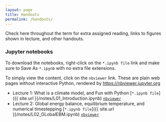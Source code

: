 ```yaml
---
layout: page
title: Handouts
permalink: /handouts/
---
```


Check here throughout the term for extra assigned reading, links to figures shown in lecture, and other handouts.

### Jupyter notebooks

To download the notebooks, right-click on the `*.ipynb file` link and make sure to Save As `*.ipynb` with no extra file extensions.

To simply view the content, click on the `nbviewer` link. These are plain web pages without interactive Python, rendered by  https://nbviewer.jupyter.org

- Lecture 1: What is a climate model, and Fun with Python [`*.ipynb file`]({{ site.url }}/notes/L01_Introduction.ipynb) [`nbviewer`]({{site.nbviewer}}/notes/L01_Introduction.ipynb)
- Lecture 2: Global energy balance, equilibrium temperature, and numerical timestepping [`*.ipynb file`]({{ site.url }}/notes/L02_GLobalEBM.ipynb) [`nbviewer`]({{site.nbviewer}}/notes/L02_GLobalEBM.ipynb)

<!--
### Handouts

- [Why are so many models and scenarios used to project future climate change?]({{ site.baseurl }}/notes/So_Many_Model_IPCC_WG1AR5.pdf) (FAQ 12.1 from the IPCC AR5 WG1 report)
- [What would happen to future climate if we stopped emissions today?]({{ site.baseurl }}/notes/Stopped_Emissions_Today_IPCC_WG1AR5.pdf) (FAQ 12.3 from the IPCC AR5 WG1 report)

### Powerpoint slides

- [Powerpoint slides from the whole course]({{ site.baseurl }}/notes/ENV415_slides.pptx)

### Jupyter notebooks

- [EBM_notes.ipynb notebook]({{ site.baseurl }}/notes/EBM_notes.ipynb)
- [EBM_albedo_feedback.ipynb notebook]({{ site.baseurl }}/notes/EBM_albedo_feedback.ipynb)
- [RadiativeConvectiveEquilibrium.ipynb]({{ site.baseurl }}/notes/RadiativeConvectiveEquilibrium.ipynb)
- [RCE_exercises.ipynb]({{ site.baseurl }}/notes/RCE_exercises.ipynb)
- [NetCDF_examples.ipynb]({{ site.baseurl }}/notes/NetCDF_examples.ipynb)
- [TransientWarming.ipynb]({{ site.baseurl }}/notes/TransientWarming.ipynb)
- [Introducing_CESM.ipynb]({{ site.baseurl }}/notes/Introducing_CESM.ipynb)
- [CESM_energy_budget.ipynb]({{ site.baseurl }}/notes/CESM_energy_budget.ipynb)

### Data files

*We have used the data in these files in the above notebooks. The notebooks also show you how to access the same data interactively over the internet*

- [Observed climatological air temperature, from the NCEP reanalysis]({{ site.baseurl }}/notes/air.mon.1981-2010.ltm.nc)
- [Observed climatological ozone distribution]({{ site.baseurl }}/notes/ozone_1.9x2.5_L26_2000clim_c091112.nc)
- [Topography file for the CESM simulations]({{ site.baseurl }}/notes/USGS-gtopo30_1.9x2.5_remap_c050602.nc)
- [Output from the CESM pre-industrial control simulation]({{ site.baseurl }}/notes/som_1850_f19.cam.h0.clim_subset.nc) (this is just a small subset of the total list of output available from the online data server)
- [Output from the CESM 2xCO2 simulation]({{ site.baseurl }}/notes/som_1850_2xCO2.cam.h0.clim_subset.nc) (this is just a small subset of the total list of output available from the online data server) -->
